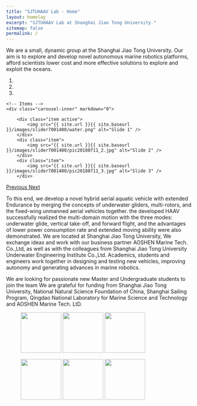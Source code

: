 ```yaml
---
title: "SJTUHAAV Lab - Home"
layout: homelay
excerpt: "SJTUHAAV Lab at Shanghai Jiao Tong University."
sitemap: false
permalink: /
---
```


We are a small, dynamic group at the Shanghai Jiao Tong University. Our aim is to explore and develop novel autonomous marine robotics platforms, afford scientists lower cost and more effective solutions to explore and exploit the oceans.

<div markdown="0" id="carousel" class="carousel slide" data-ride="carousel" data-interval="5000" data-pause="hover" >
    <!-- Menu -->
    <ol class="carousel-indicators">
        <li data-target="#carousel" data-slide-to="0" class="active"></li>
        <li data-target="#carousel" data-slide-to="1"></li>
        <li data-target="#carousel" data-slide-to="2"></li>
    </ol>

    <!-- Items -->
    <div class="carousel-inner" markdown="0">

        <div class="item active">
            <img src="{{ site.url }}{{ site.baseurl }}/images/slider7001400/water.png" alt="Slide 1" />
        </div>
        <div class="item">
            <img src="{{ site.url }}{{ site.baseurl }}/images/slider7001400/pic20180711_2.jpg" alt="Slide 2" />
        </div>
        <div class="item">
            <img src="{{ site.url }}{{ site.baseurl }}/images/slider7001400/pic20180711_3.jpg" alt="Slide 3" />
        </div>
   </div> 
  <a class="left carousel-control" href="#carousel" role="button" data-slide="prev">
    <span class="glyphicon glyphicon-chevron-left" aria-hidden="true"></span>
    <span class="sr-only">Previous</span>
  </a>
  <a class="right carousel-control" href="#carousel" role="button" data-slide="next">
    <span class="glyphicon glyphicon-chevron-right" aria-hidden="true"></span>
    <span class="sr-only">Next</span>
  </a>
</div>




To this end, we develop a novel hybrid aerial aquatic vehicle with extended Endurance by merging the concepts of underwater gliders, multi-rotors, and the fixed-wing unmanned aerial vehicles together. the developed HAAV successfully realized the multi-domain motion with the three modes: underwater glide, vertical take-off, and forward flight, and the advantages of lower power consumption rate and extended moving ability were also demonstrated.
We are located at Shanghai Jiao Tong University, We exchange ideas and work with our business partner AOSHEN Marine Tech. Co.,Ltd, as well as with the colleagues from Shanghai Jiao Tong University Underwater Engineering Institute Co.,Ltd. Academics, students and engineers work together in designing and testing new vehicles, improving autonomy and generating advances in marine robotics.

We are looking for passionate new Master and Undergraduate students to join the team
We are grateful for funding from Shanghai Jiao Tong University, National Natural Science Foundation of China, Shanghai Sailing Program, Qingdao National Laboratory for Marine Science and Technology and AOSHEN Marine Tech. LtD.


<figure class="third">
  <img src="{{ site.url }}{{ site.baseurl }}/images/logopic/jiaotong.png" style="width: 110px">
  <img src="{{ site.url }}{{ site.baseurl }}/images/logopic/haiyang.jpg" style="width: 110px">
  <img src="{{ site.url }}{{ site.baseurl }}/images/logopic/shuixia.png" style="width: 110px">
</figure>

<figure class="third">
  <img src="{{ site.url }}{{ site.baseurl }}/images/logopic/aoshen.png" style="width: 110px">
  <img src="{{ site.url }}{{ site.baseurl }}/images/logopic/yvmao.png" style="width: 110px">
  <img src="{{ site.url }}{{ site.baseurl }}/images/logopic/msfc.jpg" style="width: 110px">
</figure>






